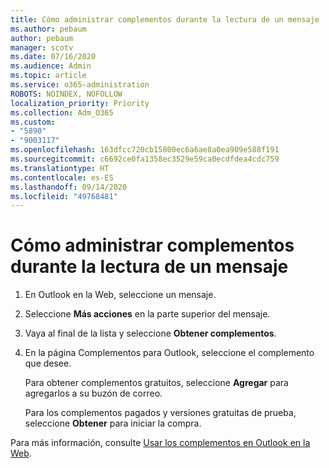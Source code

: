 ```yaml
---
title: Cómo administrar complementos durante la lectura de un mensaje
ms.author: pebaum
author: pebaum
manager: scotv
ms.date: 07/16/2020
ms.audience: Admin
ms.topic: article
ms.service: o365-administration
ROBOTS: NOINDEX, NOFOLLOW
localization_priority: Priority
ms.collection: Adm_O365
ms.custom:
- "5890"
- "9003117"
ms.openlocfilehash: 163dfcc720cb15800ec6a6ae8a0ea909e588f191
ms.sourcegitcommit: c6692ce0fa1358ec3529e59ca0ecdfdea4cdc759
ms.translationtype: HT
ms.contentlocale: es-ES
ms.lasthandoff: 09/14/2020
ms.locfileid: "49768481"
---
```

# <a name="how-to-manage-add-ins-while-reading-a-message"></a>Cómo administrar complementos durante la lectura de un mensaje

1. En Outlook en la Web, seleccione un mensaje.
    
2. Seleccione **Más acciones** en la parte superior del mensaje.

3. Vaya al final de la lista y seleccione **Obtener complementos**.
    
4. En la página Complementos para Outlook, seleccione el complemento que desee.
    
    Para obtener complementos gratuitos, seleccione **Agregar** para agregarlos a su buzón de correo.
    
    Para los complementos pagados y versiones gratuitas de prueba, seleccione **Obtener** para iniciar la compra.
    
Para más información, consulte [Usar los complementos en Outlook en la Web](https://support.microsoft.com/office/using-add-ins-in-outlook-on-the-web-8f2ce816-5df4-44a5-958c-f7f9d6dabdce).